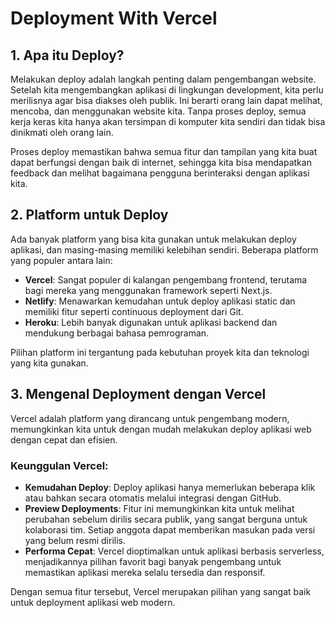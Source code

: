 # Deployment With Vercel

## 1. Apa itu Deploy?

Melakukan deploy adalah langkah penting dalam pengembangan website. Setelah kita mengembangkan aplikasi di lingkungan development, kita perlu merilisnya agar bisa diakses oleh publik. Ini berarti orang lain dapat melihat, mencoba, dan menggunakan website kita. Tanpa proses deploy, semua kerja keras kita hanya akan tersimpan di komputer kita sendiri dan tidak bisa dinikmati oleh orang lain.

Proses deploy memastikan bahwa semua fitur dan tampilan yang kita buat dapat berfungsi dengan baik di internet, sehingga kita bisa mendapatkan feedback dan melihat bagaimana pengguna berinteraksi dengan aplikasi kita.

## 2. Platform untuk Deploy

Ada banyak platform yang bisa kita gunakan untuk melakukan deploy aplikasi, dan masing-masing memiliki kelebihan sendiri. Beberapa platform yang populer antara lain:

-   **Vercel**: Sangat populer di kalangan pengembang frontend, terutama bagi mereka yang menggunakan framework seperti Next.js.
-   **Netlify**: Menawarkan kemudahan untuk deploy aplikasi static dan memiliki fitur seperti continuous deployment dari Git.
-   **Heroku**: Lebih banyak digunakan untuk aplikasi backend dan mendukung berbagai bahasa pemrograman.

Pilihan platform ini tergantung pada kebutuhan proyek kita dan teknologi yang kita gunakan.

## 3. Mengenal Deployment dengan Vercel

Vercel adalah platform yang dirancang untuk pengembang modern, memungkinkan kita untuk dengan mudah melakukan deploy aplikasi web dengan cepat dan efisien.

### Keunggulan Vercel:

-   **Kemudahan Deploy**: Deploy aplikasi hanya memerlukan beberapa klik atau bahkan secara otomatis melalui integrasi dengan GitHub.
-   **Preview Deployments**: Fitur ini memungkinkan kita untuk melihat perubahan sebelum dirilis secara publik, yang sangat berguna untuk kolaborasi tim. Setiap anggota dapat memberikan masukan pada versi yang belum resmi dirilis.
-   **Performa Cepat**: Vercel dioptimalkan untuk aplikasi berbasis serverless, menjadikannya pilihan favorit bagi banyak pengembang untuk memastikan aplikasi mereka selalu tersedia dan responsif.

Dengan semua fitur tersebut, Vercel merupakan pilihan yang sangat baik untuk deployment aplikasi web modern.
